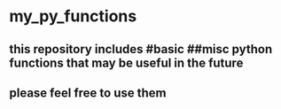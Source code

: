 # my_py_functions

## this repository includes #basic ##misc python functions that may be useful in the future

## please feel free to use them 
